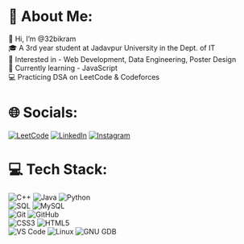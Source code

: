 # 💫 About Me:
👋 Hi, I’m @32bikram  
🎓 A 3rd year student at Jadavpur University in the Dept. of IT  
👀 Interested in - Web Development, Data Engineering, Poster Design  
🌱 Currently learning - JavaScript    
💻 Practicing DSA on LeetCode & Codeforces  

# 🌐 Socials:
[![LeetCode](https://img.shields.io/badge/LeetCode-%23FFA116.svg?logo=LeetCode&logoColor=white)](https://leetcode.com/u/kiertolainen/)
[![LinkedIn](https://img.shields.io/badge/LinkedIn-%230077B5.svg?logo=linkedin&logoColor=white)](https://www.linkedin.com/in/bikram-sarkar-b90521257/) 
[![Instagram](https://img.shields.io/badge/Instagram-%23E4405F.svg?logo=Instagram&logoColor=white)](https://www.instagram.com/bikramdsarkar/)

# 💻 Tech Stack:
![C++](https://img.shields.io/badge/c++-%2300599C.svg?style=for-the-badge&logo=c%2B%2B&logoColor=white) 
![Java](https://img.shields.io/badge/java-%23ED8B00.svg?style=for-the-badge&logo=openjdk&logoColor=white) 
![Python](https://img.shields.io/badge/python-%233776AB.svg?style=for-the-badge&logo=python&logoColor=white)  
![SQL](https://img.shields.io/badge/sql-%2300f.svg?style=for-the-badge&logo=sqlite&logoColor=white) 
![MySQL](https://img.shields.io/badge/mysql-%2300f.svg?style=for-the-badge&logo=mysql&logoColor=white)  
![Git](https://img.shields.io/badge/git-%23F05033.svg?style=for-the-badge&logo=git&logoColor=white) 
![GitHub](https://img.shields.io/badge/github-%23121011.svg?style=for-the-badge&logo=github&logoColor=white)  
![CSS3](https://img.shields.io/badge/css3-%231572B6.svg?style=for-the-badge&logo=css3&logoColor=white) 
![HTML5](https://img.shields.io/badge/html5-%23E34F26.svg?style=for-the-badge&logo=html5&logoColor=white)  
![VS Code](https://img.shields.io/badge/VSCode-0078d7.svg?style=for-the-badge&logo=visual-studio-code&logoColor=white) 
![Linux](https://img.shields.io/badge/Linux-FCC624?style=for-the-badge&logo=linux&logoColor=black) 
![GNU GDB](https://img.shields.io/badge/GNU%20GDB-000000?style=for-the-badge&logo=gnu&logoColor=white)
